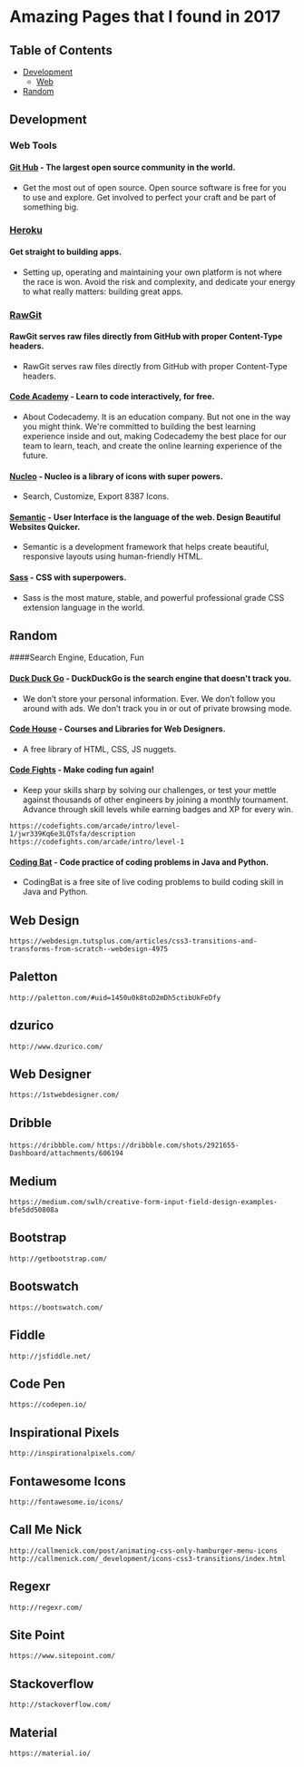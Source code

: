 # Amazing Pages that I found in 2017


## Table of Contents
   - [Development](#development)
   		- [Web](#web-tools)
   - [Random](#random)


## Development

### Web Tools
#### [Git Hub](https://github.com/open-source) - The largest open source community in the world.
   - Get the most out of open source. Open source software is free for you to use and explore. Get involved to perfect your craft and be part of something big.

### [Heroku](https://www.heroku.com/)
#### Get straight to building apps.
   - Setting up, operating and maintaining your own platform is not where the race is won. Avoid the risk and complexity, and dedicate your energy to what really matters: building great apps.

### [RawGit](https://rawgit.com/)
#### RawGit serves raw files directly from GitHub with proper Content-Type headers.
   - RawGit serves raw files directly from GitHub with proper Content-Type headers.

#### [Code Academy](https://www.codecademy.com/) - Learn to code interactively, for free.
   - About Codecademy. It is an education company. But not one in the way you might think. We're committed to building the best learning experience inside and out, making Codecademy the best place for our team to learn, teach, and create the online learning experience of the future.

#### [Nucleo](https://nucleoapp.com/) - Nucleo is a library of icons with super powers.
   - Search, Customize, Export 8387 Icons.

#### [Semantic](https://semantic-ui.com/) - User Interface is the language of the web. Design Beautiful Websites Quicker.
   - Semantic is a development framework that helps create beautiful, responsive layouts using human-friendly HTML.

#### [Sass](http://www.sass-lang.com/) - CSS with superpowers.
   - Sass is the most mature, stable, and powerful professional grade CSS extension language in the world.

## Random
####Search Engine, Education, Fun

#### [Duck Duck Go](https://duckduckgo.com/) - DuckDuckGo is the search engine that doesn't track you.
   - We don’t store your personal information. Ever. We don’t follow you around with ads. We don’t track you in or out of private browsing mode.

#### [Code House](https://codyhouse.co/) - Courses and Libraries for Web Designers.
   - A free library of HTML, CSS, JS nuggets.

#### [Code Fights](https://codefights.com/) - Make coding fun again!
   - Keep your skills sharp by solving our challenges, or test your mettle against thousands of other engineers by joining a monthly tournament. Advance through skill levels while earning badges and XP for every win.

`https://codefights.com/arcade/intro/level-1/jwr339Kq6e3LQTsfa/description`
`https://codefights.com/arcade/intro/level-1`

#### [Coding Bat](http://codingbat.com/) - Code practice of coding problems in Java and Python.
   - CodingBat is a free site of live coding problems to build coding skill in Java and Python.

## Web Design

`https://webdesign.tutsplus.com/articles/css3-transitions-and-transforms-from-scratch--webdesign-4975`

## Paletton

`http://paletton.com/#uid=1450u0k8toD2mDh5ctibUkFeDfy`

## dzurico

`http://www.dzurico.com/`

## Web Designer

`https://1stwebdesigner.com/`

## Dribble

`https://dribbble.com/`
`https://dribbble.com/shots/2921655-Dashboard/attachments/606194`

## Medium

`https://medium.com/swlh/creative-form-input-field-design-examples-bfe5dd50808a`

## Bootstrap

`http://getbootstrap.com/`

## Bootswatch

`https://bootswatch.com/`

## Fiddle

`http://jsfiddle.net/`

## Code Pen

`https://codepen.io/`

## Inspirational Pixels

`http://inspirationalpixels.com/`

## Fontawesome Icons

`http://fontawesome.io/icons/`

## Call Me Nick

`http://callmenick.com/post/animating-css-only-hamburger-menu-icons`
`http://callmenick.com/_development/icons-css3-transitions/index.html`

## Regexr

`http://regexr.com/`

## Site Point

`https://www.sitepoint.com/`

## Stackoverflow

`http://stackoverflow.com/`

## Material

`https://material.io/`